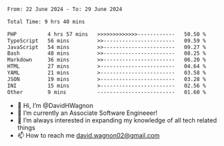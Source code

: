 <!--START_SECTION:waka-->

```txt
From: 22 June 2024 - To: 29 June 2024

Total Time: 9 hrs 40 mins

PHP          4 hrs 57 mins   >>>>>>>>>>>>>------------   50.50 %
TypeScript   56 mins         >>-----------------------   09.59 %
JavaScript   54 mins         >>-----------------------   09.27 %
Bash         48 mins         >>-----------------------   08.25 %
Markdown     36 mins         >>-----------------------   06.20 %
HTML         27 mins         >------------------------   04.64 %
YAML         21 mins         >------------------------   03.58 %
JSON         19 mins         >------------------------   03.28 %
INI          15 mins         >------------------------   02.56 %
Other        9 mins          -------------------------   01.60 %
```

<!--END_SECTION:waka-->

- 👋 Hi, I’m @DavidHWagnon
- 👀 I’m currently an Associate Software Engineeer!
- 🌱 I’m always interested in expanding my knowledge of all tech related things
- 📫 How to reach me david.wagnon02@gmail.com

<!---
DavidHWagnon/DavidHWagnon is a ✨ special ✨ repository because its `README.md` (this file) appears on your GitHub profile.
You can click the Preview link to take a look at your changes.
--->
